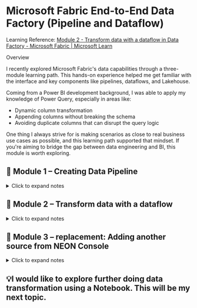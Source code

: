 # Microsoft Fabric End-to-End Data Factory (Pipeline and Dataflow)

Learning Reference: [Module 2 - Transform data with a dataflow in Data Factory - Microsoft Fabric | Microsoft Learn](https://learn.microsoft.com/en-us/fabric/data-factory/tutorial-end-to-end-dataflow)

Overview

I recently explored Microsoft Fabric's data capabilities through a three-module learning path. This hands-on experience helped me get familiar with the interface and key components like pipelines, dataflows, and Lakehouse.

Coming from a Power BI development background, I was able to apply my knowledge of Power Query, especially in areas like:

-  Dynamic column transformation
-  Appending columns without breaking the schema
-  Avoiding duplicate columns that can disrupt the query logic

One thing I always strive for is making scenarios as close to real business use cases as possible, and this learning path supported that mindset. If you're aiming to bridge the gap between data engineering and BI, this module is worth exploring.

## 📁 Module 1 – Creating Data Pipeline

<details>
<summary>Click to expand notes</summary>

### ✨ Source tab and Destination tab

- Built a Data Pipeline using the NYC Taxi dataset 
- Ingested and organized data in preparation for transformation

In the source tab, we can select the source. I've chosen the NYC taxi trip.

![Alt text](https://github.com/RenzieCoding/View_Portfolio/blob/main/Images/Microsoft%20Fabric/Microsoft%20Fabric%20End-to-End%20Date%20Factory%20(Pipeline%20and%20Dataflow)/asset_creating_pipeline.png?raw=true)

In the destination tab, we can establish a connection to "mylakehouse" (Lakehouse), and we name this as Bronze.

![Alt text](https://github.com/RenzieCoding/View_Portfolio/blob/main/Images/Microsoft%20Fabric/Microsoft%20Fabric%20End-to-End%20Date%20Factory%20(Pipeline%20and%20Dataflow)/asset_pipeline_destination_mapping.png?raw=true)



</details>

## 📁 Module 2 – Transform data with a dataflow

<details>
<summary>Click to expand notes</summary>

### ✨ Transforming the data using Dataflow Gen2
-  Created a Dataflow to clean and optimize raw data
- Key steps:
    - Added  lpepPickupDate and lpepDropoff
    - Used check logics
    - Filtered "storeAndFwdFlag" = Y for discounts
    - Filtered "lpepPickUp" = (2015,1,1) to (2015,1,31)
    - Merged the discount table with the Bronze table
    - Created a Discount Calculation logic using a conditional column:
	    - Added "TotalAmountAfterDiscount" column
      - Applied a rounding function with RoundingMode
- Adding Data from Neon Console

This code acts as a CREATE OR REPLACE for the 2 columns  "lpepPickup" and "lpepDropoff"
```sql
	 ListZip = List.Zip({ListofAutomaticallySelectedDateColumns, TransformDateColumntoExtractJustDatewithprefix}),

        InsertedDateColumns = List.Accumulate(

                                  ListZip,

                                  ReinstateSource,

                                  (state, pair) =>

                                  //checks and avoids duplicate column names inside list.accumulate. note: if another column the satifies the requirement of the name datetime logic then it wwwwill not cause error.\

                                    let

                                       cleanState = if List.Contains(Table.ColumnNames(state), pair{1}) //this line checks

                                                    then Table.Removecolumns(state, {pair{1}})

                                                    else state

                                    in

                                    Table.AddColumn(

                                      cleanState,

                                      pair{1},

                                      each Date.From(Record.Field(_, pair{0})),

                                      type date

                                      )

                                      ),

  #"Filtered rows" = Table.SelectRows(InsertedDateColumns, each ([storeAndFwdFlag] = "Y")),
```

This is the code from the Advanced Editor that transformed the Bronze Table.

![Alt text](https://github.com/RenzieCoding/View_Portfolio/blob/main/Images/Microsoft%20Fabric/Microsoft%20Fabric%20End-to-End%20Date%20Factory%20(Pipeline%20and%20Dataflow)/asset_AdvancedEditor.png?raw=true)

Using Power Query UI, Get New Data > Text/CSV

Reference: https://raw.githubusercontent.com/ekote/azure-architect/master/Generated-NYC-Taxi-Green-Discounts.csv

![Alt text](https://github.com/RenzieCoding/View_Portfolio/blob/main/Images/Microsoft%20Fabric/Microsoft%20Fabric%20End-to-End%20Date%20Factory%20(Pipeline%20and%20Dataflow)/asset_Discounttablepowerquery.png?raw=true)

Merging the Bronze table with Generated-NYC-Taxi-Green-Discount
    -  I selected vendor ID and lpepPickup from the Bronze table and VendorID and Date from the discount table to make the connection.
![Alt text](https://github.com/RenzieCoding/View_Portfolio/blob/main/Images/Microsoft%20Fabric/Microsoft%20Fabric%20End-to-End%20Date%20Factory%20(Pipeline%20and%20Dataflow)/asset_mergedbronzedtableanddiscounttable.png?raw=true)

Creating the Discount in the merged as a new query (fact_table)
![Alt text](https://github.com/RenzieCoding/View_Portfolio/blob/main/Images/Microsoft%20Fabric/Microsoft%20Fabric%20End-to-End%20Date%20Factory%20(Pipeline%20and%20Dataflow)/asset_fact_table_flow.png?raw=true)

Added a Rounding function in TotaAmountAfterDiscount column

![Alt text](https://github.com/RenzieCoding/View_Portfolio/blob/main/Images/Microsoft%20Fabric/Microsoft%20Fabric%20End-to-End%20Date%20Factory%20(Pipeline%20and%20Dataflow)/aasset_conditionalcolumnfordiscount.png?raw=true)

Connecting the fact_table to its data destination
    - My target data destination here is the Lakehouse, and I've set the default to mylakehouse just to differentiate, but they are just the same. 
    
![Alt text](https://github.com/RenzieCoding/View_Portfolio/blob/main/Images/Microsoft%20Fabric/Microsoft%20Fabric%20End-to-End%20Date%20Factory%20(Pipeline%20and%20Dataflow)/asset_connectingtothelakehousedestination.png?raw=true)

Renamed the dataflow to nyc_taxi_merged_with_discounts

![Alt text](https://github.com/RenzieCoding/View_Portfolio/blob/main/Images/Microsoft%20Fabric/Microsoft%20Fabric%20End-to-End%20Date%20Factory%20(Pipeline%20and%20Dataflow)/asset_renamedfact_tableto_nyc_mergeddiscount.png?raw=true)

Note: Remember to refresh the dataflow and check in your destination Lakehouse the tables that you created.

In here, I was able to use a SQL connection string through the AZURE SQL connector in Power BI desktop

![Alt text](https://github.com/RenzieCoding/View_Portfolio/blob/main/Images/Microsoft%20Fabric/Microsoft%20Fabric%20End-to-End%20Date%20Factory%20(Pipeline%20and%20Dataflow)/asset_usethetableinpowwerbi.png?raw=true)

</details>

## 📁 Module 3 – replacement: Adding another source from NEON Console

<details>
<summary>Click to expand notes</summary>
	
### ✨  Adding another source from NEON Console
-  I want to simulate connecting to another source. So I added a new source from the neon console in the same pipeline.
-  
![Alt text](https://github.com/RenzieCoding/View_Portfolio/blob/main/Images/Microsoft%20Fabric/Microsoft%20Fabric%20End-to-End%20Date%20Factory%20(Pipeline%20and%20Dataflow)/asset_usethetableinpowwerbi.png?raw=true)

Preview of Neon data

![Alt text](https://github.com/RenzieCoding/View_Portfolio/blob/main/Images/Microsoft%20Fabric/Microsoft%20Fabric%20End-to-End%20Date%20Factory%20(Pipeline%20and%20Dataflow)/asset_source_neon.png?raw=true)

Sorry, I intentionally skipped the third module - Automation because I am still having problems with my free account. Anyway, I replaced it with another learning, which is connecting to another database.


</details>

## 💡I would like to explore further doing data transformation using a Notebook. This will be my next topic.
